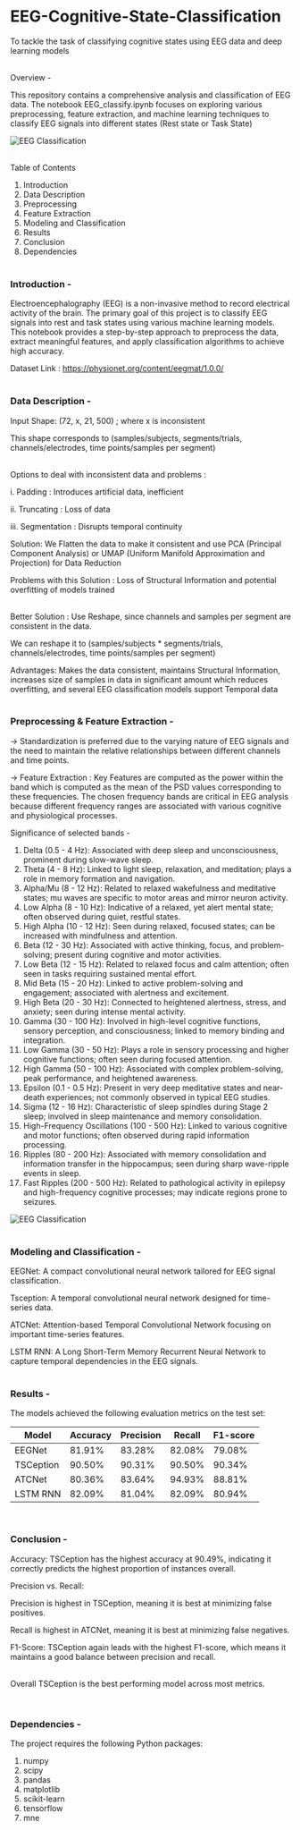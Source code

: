 # EEG-Cognitive-State-Classification 
 To tackle the task of classifying cognitive states using EEG data and deep learning models
<br><br>

Overview - 

This repository contains a comprehensive analysis and classification of EEG data. The notebook EEG_classify.ipynb focuses on exploring various preprocessing, feature extraction, and machine learning techniques to classify EEG signals into different states (Rest state or Task State)

![EEG Classification](https://github.com/universalus/EEG-States-Classification/blob/main/eeg_test_img.webp)
<br><br>

Table of Contents
1. Introduction
2. Data Description
3. Preprocessing
4. Feature Extraction
5. Modeling and Classification
6. Results
7. Conclusion
8. Dependencies
<br><br>

### Introduction -

Electroencephalography (EEG) is a non-invasive method to record electrical activity of the brain. The primary goal of this project is to classify EEG signals into rest and task states using various machine learning models. This notebook provides a step-by-step approach to preprocess the data, extract meaningful features, and apply classification algorithms to achieve high accuracy.

Dataset Link : https://physionet.org/content/eegmat/1.0.0/
<br><br>

### Data Description -

Input Shape: (72, x, 21, 500) ; where x is inconsistent

This shape corresponds to (samples/subjects, segments/trials, channels/electrodes, time points/samples per segment)
<br><br>

Options to deal with inconsistent data and problems :

i.   Padding : Introduces artificial data, inefficient

ii.  Truncating : Loss of data

iii. Segmentation : Disrupts temporal continuity

Solution: We Flatten the data to make it consistent and use PCA (Principal Component Analysis) or UMAP (Uniform Manifold Approximation and Projection) for Data Reduction 

Problems with this Solution : Loss of Structural Information and potential overfitting of models trained
<br><br>

Better Solution : Use Reshape, since channels and samples per segment are consistent in the data.

We can reshape it to (samples/subjects * segments/trials, channels/electrodes, time points/samples per segment)

Advantages: Makes the data consistent, maintains Structural Information, increases size of samples in data in significant amount which reduces overfitting, and several EEG classification models support Temporal data
<br><br>

### Preprocessing & Feature Extraction -

-> Standardization is preferred due to the varying nature of EEG signals and the need to maintain the relative relationships between different channels and time points.


-> Feature Extraction : Key Features are computed as the power within the band which is computed as the mean of the PSD values corresponding to these frequencies. The chosen frequency bands are critical in EEG analysis because different frequency ranges are associated with various cognitive and physiological processes.

Significance of selected bands -

1. Delta (0.5 - 4 Hz): Associated with deep sleep and unconsciousness, prominent during slow-wave sleep.
2. Theta (4 - 8 Hz): Linked to light sleep, relaxation, and meditation; plays a role in memory formation and navigation.
3. Alpha/Mu (8 - 12 Hz): Related to relaxed wakefulness and meditative states; mu waves are specific to motor areas and mirror neuron activity.
4. Low Alpha (8 - 10 Hz): Indicative of a relaxed, yet alert mental state; often observed during quiet, restful states.
5. High Alpha (10 - 12 Hz): Seen during relaxed, focused states; can be increased with mindfulness and attention.
6. Beta (12 - 30 Hz): Associated with active thinking, focus, and problem-solving; present during cognitive and motor activities.
7. Low Beta (12 - 15 Hz): Related to relaxed focus and calm attention; often seen in tasks requiring sustained mental effort.
8. Mid Beta (15 - 20 Hz): Linked to active problem-solving and engagement; associated with alertness and excitement.
9. High Beta (20 - 30 Hz): Connected to heightened alertness, stress, and anxiety; seen during intense mental activity.
10. Gamma (30 - 100 Hz): Involved in high-level cognitive functions, sensory perception, and consciousness; linked to memory binding and integration.
11. Low Gamma (30 - 50 Hz): Plays a role in sensory processing and higher cognitive functions; often seen during focused attention.
12. High Gamma (50 - 100 Hz): Associated with complex problem-solving, peak performance, and heightened awareness.
13. Epsilon (0.1 - 0.5 Hz): Present in very deep meditative states and near-death experiences; not commonly observed in typical EEG studies.
14. Sigma (12 - 16 Hz): Characteristic of sleep spindles during Stage 2 sleep; involved in sleep maintenance and memory consolidation.
15. High-Frequency Oscillations (100 - 500 Hz): Linked to various cognitive and motor functions; often observed during rapid information processing.
16. Ripples (80 - 200 Hz): Associated with memory consolidation and information transfer in the hippocampus; seen during sharp wave-ripple events in sleep.
17. Fast Ripples (200 - 500 Hz): Related to pathological activity in epilepsy and high-frequency cognitive processes; may indicate regions prone to seizures.

![EEG Classification](https://github.com/universalus/EEG-States-Classification/blob/main/eeg_waves_img.webp)
<br><br>


### Modeling and Classification -


EEGNet: A compact convolutional neural network tailored for EEG signal classification.

Tsception: A temporal convolutional neural network designed for time-series data.

ATCNet: Attention-based Temporal Convolutional Network focusing on important time-series features.

LSTM RNN: A Long Short-Term Memory Recurrent Neural Network to capture temporal dependencies in the EEG signals.
<br><br>


### Results -

The models achieved the following evaluation metrics on the test set:

| Model      | Accuracy | Precision | Recall  | F1-score |
|------------|----------|-----------|---------|----------|
| EEGNet     | 81.91%   | 83.28%    | 82.08%  | 79.08%   |
| TSCeption  | 90.50%   | 90.31%    | 90.50%  | 90.34%   |
| ATCNet     | 80.36%   | 83.64%    | 94.93%  | 88.81%   |
| LSTM RNN   | 82.09%   | 81.04%    | 82.09%  | 80.94%   |

<br>


### Conclusion -

Accuracy: TSCeption has the highest accuracy at 90.49%, indicating it correctly predicts the highest proportion of instances overall.

Precision vs. Recall:

  Precision is highest in TSCeption, meaning it is best at minimizing false positives.
  
  Recall is highest in ATCNet, meaning it is best at minimizing false negatives.
  
F1-Score: TSCeption again leads with the highest F1-score, which means it maintains a good balance between precision and recall.<br><br>


Overall TSCeption is the best performing model across most metrics.

<br>

### Dependencies -

The project requires the following Python packages:

1. numpy
2. scipy
3. pandas
4. matplotlib
5. scikit-learn
6. tensorflow
7. mne

